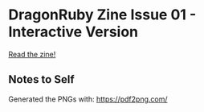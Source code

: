 # DragonRuby Zine Issue 01 - Interactive Version

[Read the zine!](https://dragonridersunite.itch.io/dragonruby-zine-issue-1)

## Notes to Self

Generated the PNGs with: https://pdf2png.com/

